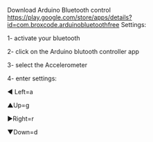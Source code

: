 Download Arduino Bluetooth control
https://play.google.com/store/apps/details?id=com.broxcode.arduinobluetoothfree
Settings:

1- activate your bluetooth

2- click on the Arduino blutooth controller app

3- select the Accelerometer

4- enter settings:

◄ Left=a

▲Up=g

►Right=r

▼Down=d
